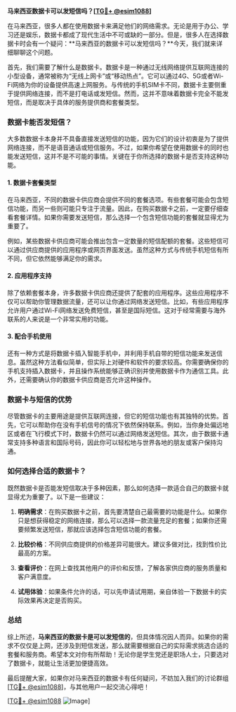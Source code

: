 **马来西亚数据卡可以发短信吗？[[TG💪+ @esim1088](https://t.me/s/esim1088)]**

在马来西亚，很多人都在使用数据卡来满足他们的网络需求。无论是用于办公、学习还是娱乐，数据卡都成了现代生活中不可或缺的一部分。但是，很多人在选择数据卡时会有一个疑问：**马来西亚的数据卡可以发短信吗？**今天，我们就来详细聊聊这个问题。

首先，我们需要了解什么是数据卡。数据卡是一种通过无线网络提供互联网连接的小型设备，通常被称为“无线上网卡”或“移动热点”。它可以通过4G、5G或者Wi-Fi网络为你的设备提供高速上网服务。与传统的手机SIM卡不同，数据卡主要侧重于提供网络连接，而不是打电话或发短信。然而，这并不意味着数据卡完全不能发短信，而是取决于具体的服务提供商和套餐类型。

### 数据卡能否发短信？

大多数数据卡本身并不具备直接发送短信的功能，因为它们的设计初衷是为了提供网络连接，而不是语音通话或短信服务。不过，如果你希望在使用数据卡的同时也能发送短信，这并不是不可能的事情。关键在于你所选择的数据卡是否支持这种功能。

#### 1. 数据卡套餐类型

在马来西亚，不同的数据卡供应商会提供不同的套餐选项。有些套餐可能会包含短信功能，而另一些则可能只专注于流量。因此，在购买数据卡之前，一定要仔细查看套餐详情。如果你需要发送短信，那么选择一个包含短信功能的套餐就显得尤为重要了。

例如，某些数据卡供应商可能会推出包含一定数量的短信配额的套餐。这些短信可以通过供应商提供的应用程序或网页界面发送。虽然这种方式与传统手机短信有所不同，但它依然能够满足你的需求。

#### 2. 应用程序支持

除了依赖套餐本身，许多数据卡供应商还提供了配套的应用程序。这些应用程序不仅可以帮助你管理数据流量，还可以让你通过网络发送短信。比如，有些应用程序允许用户通过Wi-Fi网络发送免费短信，甚至是国际短信。这对于经常需要与海外联系的人来说是一个非常实用的功能。

#### 3. 配合手机使用

还有一种方式是将数据卡插入智能手机中，并利用手机自带的短信功能来发送信息。虽然这种方法看似简单，但实际上对硬件和软件的要求较高。你需要确保你的手机支持插入数据卡，并且操作系统能够正确识别并使用数据卡作为通信工具。此外，还需要确认你的数据卡供应商是否允许这种操作。

### 数据卡与短信的优势

尽管数据卡的主要用途是提供互联网连接，但它的短信功能也有其独特的优势。首先，它可以帮助你在没有手机信号的情况下依然保持联系。例如，当你身处偏远地区或者在飞行模式下时，数据卡仍然可以通过网络发送短信。其次，由于数据卡通常支持多种语言和国际号码，因此你可以轻松地与世界各地的朋友或客户保持沟通。

### 如何选择合适的数据卡？

既然数据卡是否能发短信取决于多种因素，那么如何选择一款适合自己的数据卡就显得尤为重要了。以下是一些建议：

1. **明确需求**：在购买数据卡之前，首先要清楚自己最需要的功能是什么。如果你只是想获得稳定的网络连接，那么可以选择一款流量充足的套餐；如果你还需要频繁发送短信，那就应该选择包含短信功能的套餐。

2. **比较价格**：不同供应商提供的价格差异可能很大。建议多做对比，找到性价比最高的方案。

3. **查看评价**：在网上查找其他用户的评价和反馈，了解各家供应商的服务质量和客户满意度。

4. **试用体验**：如果条件允许的话，可以先申请试用期，亲自体验一下数据卡的实际效果再决定是否购买。

### 总结

综上所述，**马来西亚的数据卡是可以发短信的**，但具体情况因人而异。如果你的需求不仅仅是上网，还涉及到短信发送，那么就需要根据自己的实际需求挑选合适的套餐和服务商。希望本文对你有所帮助！无论你是学生党还是职场人士，只要选对了数据卡，就能让生活更加便捷高效。

最后提醒大家，如果你对马来西亚的数据卡有任何疑问，不妨加入我们的讨论群组[[TG💪+ @esim1088](https://t.me/s/esim1088)]，与其他用户一起交流心得吧！

[[TG💪+ @esim1088](https://t.me/s/esim1088) ![Image](https://i.postimg.cc/4NQfJmqS/Snipaste-2025-05-13-00-14-12.png)]